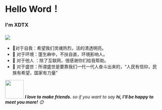 # Hello Word！

### I'm XDTX

### <a target="_blank" href="http://mail.qq.com/cgi-bin/qm_share?t=qm_mailme&email=2Lyst7a-oK29mKmp9ru3tQ" style="text-decoration:none;"><img src="http://rescdn.qqmail.com/zh_CN/htmledition/images/function/qm_open/ico_mailme_21.png"/></a>

- 🔭对于自我：希望我们灵魂热烈，活的清透明亮。
- 🙋 对于环境：蓬生麻中，不扶自直，环境影响人。
- 🌱 对于他人 ：除了互联网，很感谢你们给我帮助。
- 💬 对于盛世：所谓盛世是要靠我们一代一代人奋斗出来的，“人民有信仰，民族有希望，国家有力量”

<img src="https://media.giphy.com/media/LnQjpWaON8nhr21vNW/giphy.gif" width="60"> <em><b>I love to make friends.</b> so if you want to say <b>hi, I'll be happy to meet you more!</b> 😊</em>